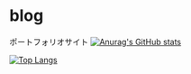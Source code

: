 # blog
ポートフォリオサイト
[![Anurag's GitHub stats](https://github-readme-stats.vercel.app/api?username=mirai1221)](https://github.com/anuraghazra/github-readme-stats)


[![Top Langs](https://github-readme-stats.vercel.app/api/top-langs/?username=mirai1221)](https://github.com/anuraghazra/github-readme-stats)
